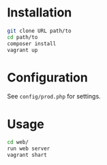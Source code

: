 # Installation

```bash
git clone URL path/to
cd path/to
composer install
vagrant up
```

# Configuration

See `config/prod.php` for settings.

# Usage

```bash
cd web/
run web server
vagrant shart
```
